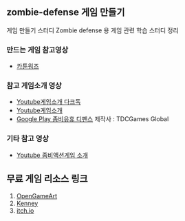 ## zombie-defense 게임 만들기

게임 만들기 스터디
Zombie defense 용 게임 관련 학습 스터디 정리


### 만드는 게임 참고영상
- [카툰워즈](https://youtu.be/IqiYYepHg5g?list=PL1nUuEQaHVI4bUjpylTVw4SNftvDsjLUM)



### 참고 게임소개 영상
- [Youtube게임소개 다크독]([[https://youtu.be/o2ZcDGUBpRs?list=RDCMUCC2HOu0X7tfI5VdsQwRDCnw]](https://youtu.be/HvPrlly99Ok))
- [Youtube게임소개](https://youtu.be/_G-loAXmpnI)
- [Google Play 좀비유휴 디펜스](https://play.google.com/store/apps/details?id=tdcgame.zombie.idle.defense)  제작사 : TDCGames Global


### 기타 참고 영상
- [Youtube 좀비액션게임 소개](https://youtu.be/o2ZcDGUBpRs?list=RDCMUCC2HOu0X7tfI5VdsQwRDCnw)



무료 게임 리소스 링크
---
 1. [OpenGameArt](https://opengameart.org)
 2. [Kenney](https://www.kenney.nl/)
 3. [itch.io](https://itch.io/game-assets/free)

